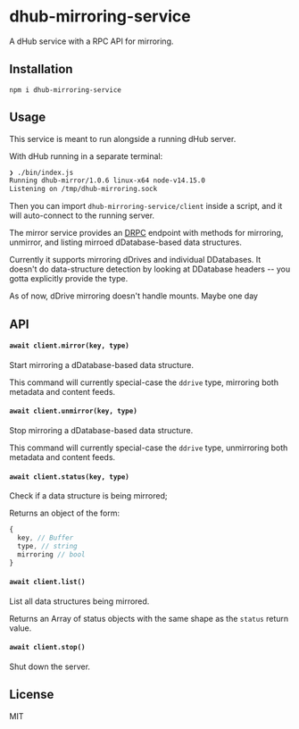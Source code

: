 # dhub-mirroring-service
A dHub service with a RPC API for mirroring.

## Installation
```
npm i dhub-mirroring-service
```

## Usage
This service is meant to run alongside a running dHub server.

With dHub running in a separate terminal:
```sh
❯ ./bin/index.js
Running dhub-mirror/1.0.6 linux-x64 node-v14.15.0
Listening on /tmp/dhub-mirroring.sock
```

Then you can import `dhub-mirroring-service/client` inside a script, and it will auto-connect to the running server.

The mirror service provides an [DRPC](https://github.com/dwebprotocol/drpc) endpoint with methods for mirroring, unmirror, and listing mirroed dDatabase-based data structures.

Currently it supports mirroring dDrives and individual DDatabases. It doesn't do data-structure detection by looking at DDatabase headers -- you gotta explicitly provide the type.

As of now, dDrive mirroring doesn't handle mounts. Maybe one day

## API

#### `await client.mirror(key, type)`
Start mirroring a dDatabase-based data structure.

This command will currently special-case the `ddrive` type, mirroring both metadata and content feeds.

#### `await client.unmirror(key, type)`
Stop mirroring a dDatabase-based data structure.

This command will currently special-case the `ddrive` type, unmirroring both metadata and content feeds.

#### `await client.status(key, type)`
Check if a data structure is being mirrored;

Returns an object of the form:
```js
{
  key, // Buffer
  type, // string
  mirroring // bool
}
```

#### `await client.list()`
List all data structures being mirrored.

Returns an Array of status objects with the same shape as the `status` return value.

#### `await client.stop()`
Shut down the server.

## License
MIT
